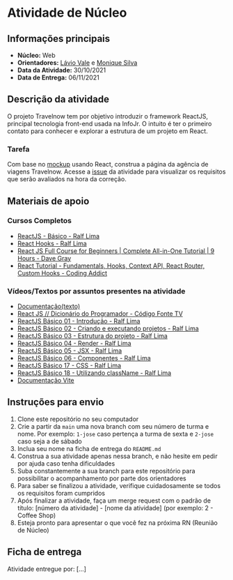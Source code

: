 # Atividade de Núcleo

## Informações principais

- **Núcleo:** Web
- **Orientadores:** [Lávio Vale](https://gitlab.com/lavio) e [Monique Silva](@moniquedsilva)
- **Data da Atividade:** 30/10/2021
- **Data de Entrega:** 06/11/2021

## Descrição da atividade

O projeto Travelnow tem por objetivo introduzir o framework ReactJS, principal tecnologia front-end usada na InfoJr. O intuito é ter o primeiro contato para conhecer e explorar a estrutura de um projeto em React.

### Tarefa

Com base no [mockup](https://www.figma.com/file/kn8cpVGAI2b5h4wIjRx424/Travelnow) usando React, construa a página da agência de viagens Travelnow. Acesse a [issue](https://gitlab.com/InfoJrUFBA/nucleos/2021/03/web/-/issues/8) da atividade para visualizar os requisitos que serão avaliados na hora da correção.

## Materiais de apoio

### Cursos Completos
- [ReactJS - Básico - Ralf Lima](https://youtube.com/playlist?list=PLWXw8Gu52TRK1W0emFvUl3ozgV2JW3_8p)
- [React Hooks - Ralf Lima](https://youtube.com/playlist?list=PLWXw8Gu52TRKOXf7qaBg5FEUgiW1lJyQb)
- [React JS Full Course for Beginners | Complete All-in-One Tutorial | 9 Hours - Dave Gray](https://youtu.be/RVFAyFWO4go)
- [React Tutorial - Fundamentals, Hooks, Context API, React Router, Custom Hooks - Coding Addict](https://youtu.be/iZhV0bILFb0)

### Vídeos/Textos por assuntos presentes na atividade
- [Documentação(texto)](https://pt-br.reactjs.org/docs/getting-started.html)
- [React JS // Dicionário do Programador - Código Fonte TV](https://youtu.be/NhUr8cwDiiM)
- [ReactJS Básico 01 - Introdução - Ralf Lima](https://youtu.be/vVRkM3Qn9pA)
- [ReactJS Básico 02 - Criando e executando projetos - Ralf Lima](https://youtu.be/Kyy__5n81Tk)
- [ReactJS Básico 03 - Estrutura do projeto - Ralf Lima](https://youtu.be/R1P82uKid0o)
- [ReactJS Básico 04 - Render - Ralf Lima](https://youtu.be/ubKKEQE0CrM)
- [ReactJS Básico 05 - JSX - Ralf Lima](https://youtu.be/XLD1IF0APL4)
- [ReactJS Básico 06 - Componentes - Ralf Lima](https://youtu.be/T98gEcFTnC0)
- [ReactJS Básico 17 - CSS - Ralf Lima](https://youtu.be/jh4lYJx6KR8)
- [ReactJS Básico 18 - Utilizando className - Ralf Lima](https://youtu.be/q9Z1FBnmNZQ)
- [Documentação Vite](https://vitejs.dev/guide/#trying-vite-online)

## Instruções para envio

1. Clone este repositório no seu computador
2. Crie a partir da `main` uma nova branch com seu número de turma e nome. Por exemplo: `1-jose` caso pertença a turma de sexta e `2-jose` caso seja a de sábado
3. Inclua seu nome na ficha de entrega do `README.md`
4. Construa a sua atividade apenas nessa branch, e não hesite em pedir por ajuda caso tenha dificuldades
5. Suba constantemente a sua branch para este repositório para possibilitar o acompanhamento por parte dos orientadores
6. Para saber se finalizou a atividade, verifique cuidadosamente se todos os requisitos foram cumpridos
7. Após finalizar a atividade, faça um merge request com o padrão de título: [número da atividade] - [nome da atividade] (por exemplo: 2 - Coffee Shop)
8. Esteja pronto para apresentar o que você fez na próxima RN (Reunião de Núcleo)

## Ficha de entrega

Atividade entregue por: [...]
